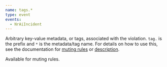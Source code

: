 ```yaml
---
name: tags.*
type: event
events:
  - NrAiIncident
---
```


Arbitrary key-value metadata, or tags, associated with the violation. `tag.` is the prefix and `*` is the metadata/tag name. For details on how to use this, see the documentation for [muting rules](/docs/alerts/new-relic-alerts/managing-notification-channels/muting-rules-suppress-notifications) or [description](/docs/alerts/new-relic-alerts/defining-conditions/alert-condition-descriptions).

Available for muting rules.